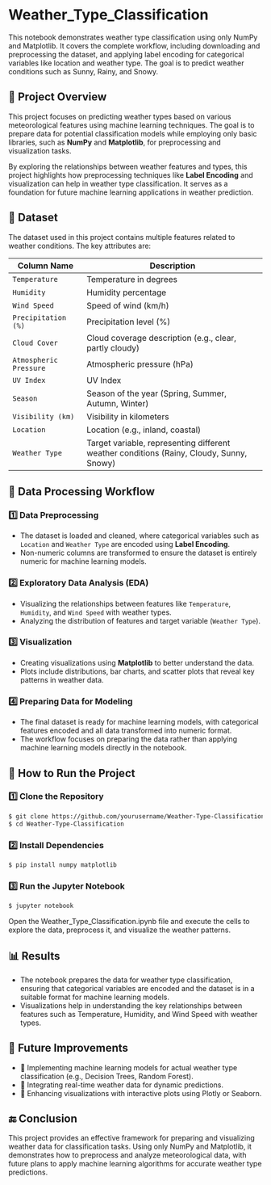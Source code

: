 # Weather_Type_Classification
This notebook demonstrates weather type classification using only NumPy and Matplotlib. It covers the complete workflow, including downloading and preprocessing the dataset, and applying label encoding for categorical variables like location and weather type. The goal is to predict weather conditions such as Sunny, Rainy, and Snowy.

## 📌 Project Overview
This project focuses on predicting weather types based on various meteorological features using machine learning techniques. The goal is to prepare data for potential classification models while employing only basic libraries, such as **NumPy** and **Matplotlib**, for preprocessing and visualization tasks.

By exploring the relationships between weather features and types, this project highlights how preprocessing techniques like **Label Encoding** and visualization can help in weather type classification. It serves as a foundation for future machine learning applications in weather prediction.

## 📂 Dataset
The dataset used in this project contains multiple features related to weather conditions. The key attributes are:

| Column Name           | Description |
|-----------------------|-------------|
| `Temperature`         | Temperature in degrees |
| `Humidity`            | Humidity percentage |
| `Wind Speed`          | Speed of wind (km/h) |
| `Precipitation (%)`   | Precipitation level (%) |
| `Cloud Cover`         | Cloud coverage description (e.g., clear, partly cloudy) |
| `Atmospheric Pressure`| Atmospheric pressure (hPa) |
| `UV Index`            | UV Index |
| `Season`              | Season of the year (Spring, Summer, Autumn, Winter) |
| `Visibility (km)`     | Visibility in kilometers |
| `Location`            | Location (e.g., inland, coastal) |
| `Weather Type`        | Target variable, representing different weather conditions (Rainy, Cloudy, Sunny, Snowy) |

## 🔎 Data Processing Workflow

### 1️⃣ **Data Preprocessing**
- The dataset is loaded and cleaned, where categorical variables such as `Location` and `Weather Type` are encoded using **Label Encoding**.
- Non-numeric columns are transformed to ensure the dataset is entirely numeric for machine learning models.

### 2️⃣ **Exploratory Data Analysis (EDA)**
- Visualizing the relationships between features like `Temperature`, `Humidity`, and `Wind Speed` with weather types.
- Analyzing the distribution of features and target variable (`Weather Type`).

### 3️⃣ **Visualization**
- Creating visualizations using **Matplotlib** to better understand the data.
- Plots include distributions, bar charts, and scatter plots that reveal key patterns in weather data.

### 4️⃣ **Preparing Data for Modeling**
- The final dataset is ready for machine learning models, with categorical features encoded and all data transformed into numeric format.
- The workflow focuses on preparing the data rather than applying machine learning models directly in the notebook.

## 🚀 How to Run the Project

### **1️⃣ Clone the Repository**
```sh
$ git clone https://github.com/yourusername/Weather-Type-Classification.git
$ cd Weather-Type-Classification
```

### **2️⃣ Install Dependencies**
```sh
$ pip install numpy matplotlib
```

### **3️⃣ Run the Jupyter Notebook**
```sh
$ jupyter notebook
```
Open the Weather_Type_Classification.ipynb file and execute the cells to explore the data, preprocess it, and visualize the weather patterns.

## 📊 Results
- The notebook prepares the data for weather type classification, ensuring that categorical variables are encoded and the dataset is in a suitable format for machine learning models.
- Visualizations help in understanding the key relationships between features such as Temperature, Humidity, and Wind Speed with weather types.

## 📌 Future Improvements
- 🔹 Implementing machine learning models for actual weather type classification (e.g., Decision Trees, Random Forest).
- 🔹 Integrating real-time weather data for dynamic predictions.
- 🔹 Enhancing visualizations with interactive plots using Plotly or Seaborn.

## 🔚 Conclusion
This project provides an effective framework for preparing and visualizing weather data for classification tasks. Using only NumPy and Matplotlib, it demonstrates how to preprocess and analyze meteorological data, with future plans to apply machine learning algorithms for accurate weather type predictions.


